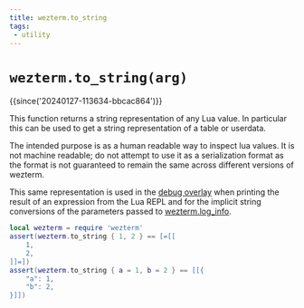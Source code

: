 ```yaml
---
title: wezterm.to_string
tags:
 - utility
---
```

# `wezterm.to_string(arg)`

{{since('20240127-113634-bbcac864')}}

This function returns a string representation of any Lua value. In particular
this can be used to get a string representation of a table or userdata.

The intended purpose is as a human readable way to inspect lua values.  It is not machine
readable; do not attempt to use it as a serialization format as the format is not guaranteed
to remain the same across different versions of wezterm.

This same representation is used in the [debug overlay](../keyassignment/ShowDebugOverlay.md)
when printing the result of an expression from the Lua REPL and for the implicit string
conversions of the parameters passed to [wezterm.log_info](log_info.md).

```lua
local wezterm = require 'wezterm'
assert(wezterm.to_string { 1, 2 } == [=[[
    1,
    2,
]]=])
assert(wezterm.to_string { a = 1, b = 2 } == [[{
    "a": 1,
    "b": 2,
}]])
```

